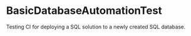 # BasicDatabaseAutomationTest
Testing CI for deploying a SQL solution to a newly created SQL database.
